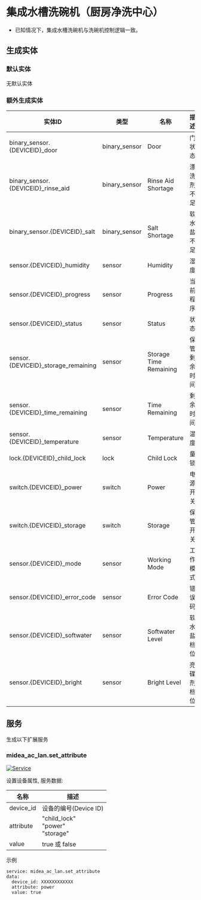 # 集成水槽洗碗机（厨房净洗中心）
- 已知情况下，集成水槽洗碗机与洗碗机控制逻辑一致。

## 生成实体
### 默认实体
无默认实体

### 额外生成实体

实体ID | 类型 | 名称 | 描述 
--- | --- | --- | ---
binary_sensor.{DEVICEID}_door | binary_sensor | Door | 门状态 
binary_sensor.{DEVICEID}_rinse_aid | binary_sensor | Rinse Aid Shortage | 漂洗剂不足 
binary_sensor.{DEVICEID}_salt | binary_sensor | Salt Shortage | 软水盐不足
sensor.{DEVICEID}_humidity | sensor | Humidity | 湿度
sensor.{DEVICEID}_progress | sensor | Progress | 当前程序
sensor.{DEVICEID}_status | sensor | Status | 状态
sensor.{DEVICEID}_storage_remaining | sensor | Storage Time Remaining | 保管剩余时间
sensor.{DEVICEID}_time_remaining | sensor | Time Remaining | 剩余时间
sensor.{DEVICEID}_temperature | sensor | Temperature | 温度
lock.{DEVICEID}_child_lock | lock | Child Lock | 童锁
switch.{DEVICEID}_power | switch | Power | 电源开关
switch.{DEVICEID}_storage | switch | Storage | 保管开关
sensor.{DEVICEID}_mode | sensor | Working Mode | 工作模式
sensor.{DEVICEID}_error_code | sensor | Error Code | 错误码
sensor.{DEVICEID}_softwater | sensor | Softwater Level | 软水盐档位
sensor.{DEVICEID}_bright | sensor | Bright Level | 亮碟剂档位


## 服务
生成以下扩展服务

### midea_ac_lan.set_attribute

[![Service](https://my.home-assistant.io/badges/developer_call_service.svg)](https://my.home-assistant.io/redirect/developer_call_service/?service=midea_ac_lan.set_attribute)

设置设备属性, 服务数据:

名称 | 描述
--- | ---
device_id | 设备的编号(Device ID)
attribute | "child_lock"<br />"power"<br /> "storage"
value | true 或 false

示例
```
service: midea_ac_lan.set_attribute
data:
  device_id: XXXXXXXXXXXX
  attribute: power
  value: true
```